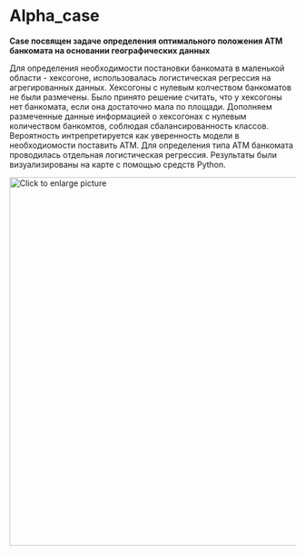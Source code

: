 # Alpha_case
**Case посвящен задаче определения оптимального положения ATM банкомата на основании географических данных** 

Для определения необходимости постановки банкомата в маленькой области - хексогоне, использовалась логистическая регрессия на агрегированных данных.
Хексогоны с нулевым колчеством банкоматов не были размечены. Было принято решение считать, что у хексогоны нет банкомата, если она достаточно мала по площади.
Дополняем размеченные данные информацией о хексогонах с нулевым количеством банкомтов, соблюдая сбалансированность классов. Вероятность интрепретируется как уверенность модели 
в необходиомости поставить ATM. Для определения типа АТМ банкомата проводилась отдельная логистическая регрессия. Результаты были визуализированы на карте с помощью средств Python.


<a href="https://drive.google.com/uc?export=view&id=1YsEhCq7HEwD4M29dlN_mkmy-qHTvadE8"><img src="https://drive.google.com/uc?export=view&id=1YsEhCq7HEwD4M29dlN_mkmy-qHTvadE8" style="width: 650px; max-width: 100%; height: auto" title="Click to enlarge picture" />
